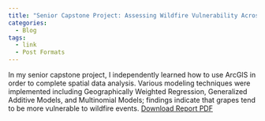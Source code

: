 ```yaml
---
title: "Senior Capstone Project: Assessing Wildfire Vulnerability Across Crop Types"
categories:
  - Blog
tags:
  - link
  - Post Formats
---
```


In my senior capstone project, I independently learned how to use ArcGIS in order to complete spatial data analysis. Various modeling techniques were implemented including Geographically Weighted Regression, Generalized Additive Models, and Multinomial Models; findings indicate that grapes tend to be more vulnerable to wildfire events. [Download Report PDF](https://github.com/azantek/azantek.github.io/blob/master/AZ%20Capstone.pdf)

